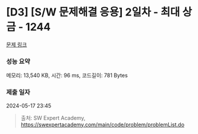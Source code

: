 # [D3] [S/W 문제해결 응용] 2일차 - 최대 상금 - 1244 

[문제 링크](https://swexpertacademy.com/main/code/problem/problemDetail.do?contestProbId=AV15Khn6AN0CFAYD) 

### 성능 요약

메모리: 13,540 KB, 시간: 96 ms, 코드길이: 781 Bytes

### 제출 일자

2024-05-17 23:45



> 출처: SW Expert Academy, https://swexpertacademy.com/main/code/problem/problemList.do